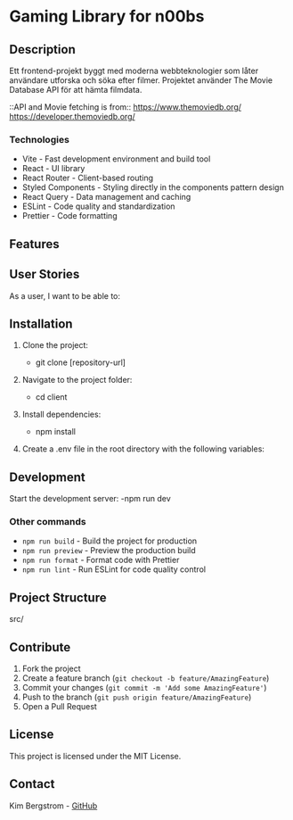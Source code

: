 # Gaming Library for n00bs

## Description

Ett frontend-projekt byggt med moderna webbteknologier som låter användare utforska och söka efter filmer. Projektet använder The Movie Database API för att hämta filmdata.

::API and Movie fetching is from::
https://www.themoviedb.org/
https://developer.themoviedb.org/

### Technologies

- Vite - Fast development environment and build tool
- React - UI library
- React Router - Client-based routing
- Styled Components - Styling directly in the components pattern design
- React Query - Data management and caching
- ESLint - Code quality and standardization
- Prettier - Code formatting

## Features

## User Stories

As a user, I want to be able to:

## Installation

1. Clone the project:

   - git clone [repository-url]

2. Navigate to the project folder:

   - cd client

3. Install dependencies:

   - npm install

4. Create a .env file in the root directory with the following variables:

## Development

Start the development server:
-npm run dev

### Other commands

- `npm run build` - Build the project for production
- `npm run preview` - Preview the production build
- `npm run format` - Format code with Prettier
- `npm run lint` - Run ESLint for code quality control

## Project Structure

src/

## Contribute

1. Fork the project
2. Create a feature branch (`git checkout -b feature/AmazingFeature`)
3. Commit your changes (`git commit -m 'Add some AmazingFeature'`)
4. Push to the branch (`git push origin feature/AmazingFeature`)
5. Open a Pull Request

## License

This project is licensed under the MIT License.

## Contact

Kim Bergstrom - [GitHub](https://github.com/KimBergstroem)
